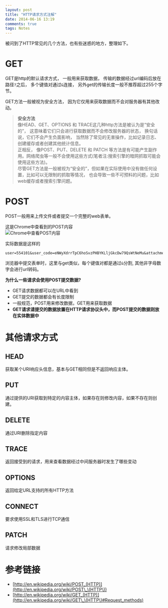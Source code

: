 ```yaml
---
layout: post
title: "HTTP请求方式注解"
date: 2014-06-16 13:19
comments: true
tags: Notes
---
```


被问到了HTTP常见的几个方法，也有些迷惑的地方，整理如下。

# GET

GET是http的默认请求方式， 一般用来获取数据， 传输的数据经过url编码后放在路径`?`之后， 多个键值对通过`&`连接， 另外get的传输长度一般不推荐超过255个字节。


GET方法一般被视为安全方法， 因为它仅用来获取数据而不会对服务器有其他改动。

> **安全方法**  
> 像HEAD、GET、OPTIONS 和 TRACE这几种http方法是被认为是“安全的”， 这意味着它们只会进行获取数据而不会修改服务器的状态， 换句话说，它们不会产生负面影响， 当然除了常见的无害操作，比如记录日志、创建缓存或者创建其他统计信息。  
> 正相反， 像POST、PUT、DELETE 和 PATCH 等方法是有可能产生副作用。网络爬虫等一般不会使用这些方式(笔者注:搜索引擎的暗网抓取可能会使用这些方法)。  
> 尽管GET方法是一般被视为“安全的”，但如果在实际使用中没有做任何设置，比如可以无限制的抓取等情况， 也会导致一些不可预料的问题，比如web缓存或者搜索引擎问题。  

# POST

POST一般用来上传文件或者提交一个完整的web表单。  

这是Chrome中查看到的POST内容  
![Chrome中查看POST内容](http://ww1.sinaimg.cn/large/9f62afa1tw1ehfyundfwpj20bw03zt90.jpg)

实际数据是这样的  

    user=554101&user_code=eNWyXdrrTpC6hoSvzPHBYKLljGkcDw79QsWtNeMu&attachment=0&code_brush=&code_snippet=&msg=test

浏览器中提交表单时，这里与get类似，每个键值对都是通过`&`分割, 其他非字母数字会进行url转码。

**为什么一些请求会使用POST提交数据?**

+ GET请求数据都可以在URL中看到
+ GET提交的数据都会有长度限制
+ 一般规范，POST用来修改数据，GET用来获取数据
+ **GET请求请提交的数据放置在HTTP请求协议头中，而POST提交的数据则放在实体数据中**

# 其他请求方式

## HEAD

获取某个URI响应头信息，基本与GET相同但是不返回响应主体。

## PUT

通过提供的URI获取到特定的内容主体，如果存在则修改内容，如果不存在则创建。

## DELETE

通过URI删除指定内容

## TRACE

返回接受到的请求，用来查看数据经过中间服务器时发生了哪些变动

## OPTIONS

返回给定URL支持的所有HTTP方法

## CONNECT

要求使用SSL和TLS进行TCP通信

## PATCH

请求修改局部数据

# 参考链接

+ [http://en.wikipedia.org/wiki/POST_(HTTP)](http://en.wikipedia.org/wiki/POST\_\(HTTP\))
+ [http://en.wikipedia.org/wiki/GET_(HTTP)](http://en.wikipedia.org/wiki/GET\_\(HTTP\)#Request_methods)
